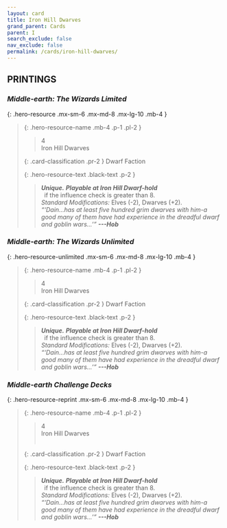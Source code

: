 ```yaml
---
layout: card
title: Iron Hill Dwarves
grand_parent: Cards
parent: I
search_exclude: false
nav_exclude: false
permalink: /cards/iron-hill-dwarves/
---
```


## PRINTINGS


### _Middle-earth: The Wizards Limited_

{: .hero-resource .mx-sm-6 .mx-md-8 .mx-lg-10 .mb-4 }
> {: .hero-resource-name .mb-4 .p-1 .pl-2 }
> > <div class="card-mp">4</div>
> > <div class="card-name">Iron Hill Dwarves</div>
>
> {: .card-classification .pr-2 }
> Dwarf Faction
>
> {: .hero-resource-text .black-text .p-2 }
> > _**Unique.**_ ***Playable at Iron Hill Dwarf-hold*** <br>&ensp;if the influence check is greater than 8.  <br>_Standard Modifications:_ Elves (-2), Dwarves (+2). <br>_“‘Dain...has at least five hundred grim dwarves with him-a good many of them have had experience in the dreadful dwarf and goblin wars...’”_ ***---&#65279;Hob*** 
> 

### _Middle-earth: The Wizards Unlimited_

{: .hero-resource-unlimited .mx-sm-6 .mx-md-8 .mx-lg-10 .mb-4 }
> {: .hero-resource-name .mb-4 .p-1 .pl-2 }
> > <div class="card-mp">4</div>
> > <div class="card-name">Iron Hill Dwarves</div>
>
> {: .card-classification .pr-2 }
> Dwarf Faction
>
> {: .hero-resource-text .black-text .p-2 }
> > _**Unique.**_ ***Playable at Iron Hill Dwarf-hold*** <br>&ensp;if the influence check is greater than 8.  <br>_Standard Modifications:_ Elves (-2), Dwarves (+2). <br>_“‘Dain...has at least five hundred grim dwarves with him-a good many of them have had experience in the dreadful dwarf and goblin wars...’”_ ***---&#65279;Hob*** 
> 

### _Middle-earth Challenge Decks_

{: .hero-resource-reprint .mx-sm-6 .mx-md-8 .mx-lg-10 .mb-4 }
> {: .hero-resource-name .mb-4 .p-1 .pl-2 }
> > <div class="card-mp">4</div>
> > <div class="card-name">Iron Hill Dwarves</div>
> > &nbsp;
>
> {: .card-classification .pr-2 }
> Dwarf Faction
>
> {: .hero-resource-text .black-text .p-2 }
> > _**Unique.**_ ***Playable at Iron Hill Dwarf-hold*** <br>&ensp;if the influence check is greater than 8.  <br>_Standard Modifications:_ Elves (-2), Dwarves (+2). <br>_“‘Dain...has at least five hundred grim dwarves with him-a good many of them have had experience in the dreadful dwarf and goblin wars...’”_ ***---&#65279;Hob*** 
> 
